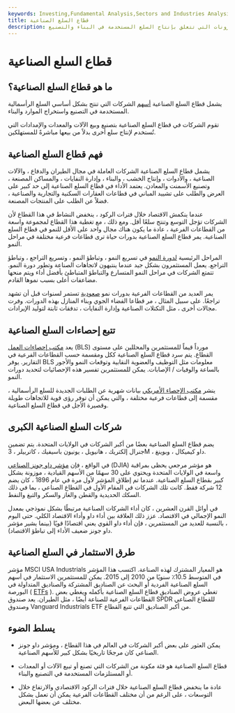 ```yaml
---
keywords: Investing,Fundamental Analysis,Sectors and Industries Analysis,Sectors and Industries
title: قطاع السلع الصناعية
description: يشمل قطاع السلع الصناعية المخزونات التي تتعلق بإنتاج السلع المستخدمة في البناء والتصنيع.
---
```


# قطاع السلع الصناعية
## ما هو قطاع السلع الصناعية؟

يشمل قطاع السلع الصناعية [أسهم](/stock) الشركات التي تنتج بشكل أساسي السلع الرأسمالية المستخدمة في التصنيع واستخراج الموارد والبناء.

تقوم الشركات في قطاع السلع الصناعية بتصنيع وبيع الآلات والمعدات والإمدادات التي تُستخدم لإنتاج سلع أخرى بدلاً من بيعها مباشرةً للمستهلكين.

## فهم قطاع السلع الصناعية

يشمل قطاع السلع الصناعية الشركات العاملة في مجال الطيران والدفاع ، والآلات الصناعية ، والأدوات ، وإنتاج الخشب ، والبناء ، وإدارة النفايات ، والمساكن المصنعة ، وتصنيع الأسمنت والمعادن. يعتمد الأداء في قطاع السلع الصناعية إلى حد كبير على العرض والطلب على تشييد المباني في قطاعات العقارات السكنية والتجارية والصناعية ، فضلاً عن الطلب على المنتجات المصنعة.

عندما ينكمش الاقتصاد خلال فترات الركود ، ينخفض النشاط في هذا القطاع لأن الشركات تؤجل التوسع وتنتج سلعًا أقل. ومع ذلك ، مع تغطية هذا القطاع لمجموعة واسعة من القطاعات الفرعية ، عادة ما يكون هناك مجال واحد على الأقل للنمو في قطاع السلع الصناعية. يمر قطاع السلع الصناعية بدورات حياة ترى قطاعات فرعية مختلفة في مراحل النمو.

المراحل الرئيسية [لدورة النمو](/stock-cycle) في تسريع النمو ، وتباطؤ النمو ، وتسريع التراجع ، وتباطؤ التراجع. يعمل المستثمرون بشكل جيد عندما ينتبهون لاتجاهات الصناعة وتطور دورة النمو. تتمتع الشركات في مراحل النمو المتسارع والتباطؤ المتباطئ بأفضل أداء ويتم منحها مضاعفات أعلى بسبب نموها القادم.

يمر العديد من القطاعات الفرعية بدورات نمو [صعودية](/bullmarket) تستمر لسنوات قبل أن تشهد تراجعًا. على سبيل المثال ، مر قطاعا الفضاء الجوي وبناء المنازل بهذه الدورات. وفرت مجالات أخرى ، مثل التكتلات الصناعية وإدارة النفايات ، تدفقات ثابتة لتوليد الإيرادات.

## تتبع إحصاءات السلع الصناعية

يعد [مكتب إحصاءات العمل](/bls) (BLS) مورداً قيماً للمستثمرين والمحللين على مستوى القطاع. يتم سرد قطاع السلع الصناعية ككل ومقسمة حسب القطاعات الفرعية في التقارير. يوفر BLS معلومات مثل التوظيف والعضوية النقابية وتوقعات النمو والأجور بالساعة والوفيات / الإصابات. يمكن للمستثمرين تفسير هذه الإحصائيات لتحديد دورات النمو.

ينشر [مكتب الإحصاء الأمريكي](/bureauofcensus) بيانات شهرية عن الطلبات الجديدة للسلع الرأسمالية ، مقسمة إلى قطاعات فرعية مختلفة ، والتي يمكن أن توفر رؤى قوية للاتجاهات طويلة وقصيرة الأجل في قطاع السلع الصناعية.

## شركات السلع الصناعية الكبرى

يضم قطاع السلع الصناعية بعضًا من أكبر الشركات في الولايات المتحدة. يتم تضمين جنرال إلكتريك ، هانيويل ، يونيون باسيفيك ، كاتربيلر ، 3M ، داو كيميكال ، وبوينغ.

في الواقع ، فإن [مؤشر داو جونز الصناعي](/djia) (DJIA) هو مؤشر مرجعي يحظى بمراقبة واسعة في الولايات المتحدة ويحتوي على 30 سهمًا من الأسهم القيادية ، موزونة بشكل كبير بقطاع السلع الصناعية. عندما تم إطلاق المؤشر لأول مرة في عام 1896 ، كان يضم 12 شركة فقط. كانت تلك الشركات في المقام الأول في القطاع الصناعي ، بما في ذلك السكك الحديدية والقطن والغاز والسكر والتبغ والنفط.

في أوائل القرن العشرين ، كان أداء الشركات الصناعية مرتبطًا بشكل نموذجي بمعدل النمو الإجمالي في الاقتصاد. عزز ذلك العلاقة بين أداء داو وأداء الاقتصاد الكلي. حتى اليوم ، بالنسبة للعديد من المستثمرين ، فإن أداء داو القوي يعني اقتصادًا قويًا (بينما يشير مؤشر داو جونز ضعيف الأداء إلى تباطؤ الاقتصاد).

## طرق الاستثمار في السلع الصناعية

مؤشر MSCI USA Industrials هو المعيار المشترك لهذه الصناعة. اكتسب هذا المؤشر في المتوسط 10.5٪ سنويًا من 2010 إلى 2015. يمكن للمستثمرين الاستثمار في أسهم السلع الصناعية الفردية أو البحث عن الصناديق المشتركة والصناديق المتداولة في البورصة ( [ETFs](/etf) ). تغطي عروض الصناديق قطاع السلع الصناعية بأكمله ويغطي بعض القطاعات الفرعية للصناعة أيضًا ، مثل الطيران. يعد صندوق SPDR للقطاع الصناعي وصندوق Vanguard Industrials ETF من أكبر الصناديق التي تتبع القطاع.

## يسلط الضوء

- يمكن العثور على بعض أكبر الشركات في العالم في هذا القطاع ، ومؤشر داو جونز الصناعي كان مرجحًا تاريخيًا بشكل كبير للأسهم الصناعية.

- قطاع السلع الصناعية هو فئة مكونة من الشركات التي تصنع أو تبيع الآلات أو المعدات أو المستلزمات المستخدمة في التصنيع والبناء.

- عادة ما ينخفض قطاع السلع الصناعية خلال فترات الركود الاقتصادي والارتفاع خلال التوسعات ، على الرغم من أن مختلف القطاعات الفرعية يمكن أن تعمل بشكل مختلف عن بعضها البعض.

